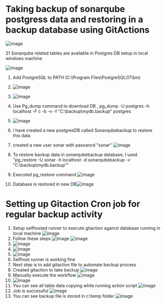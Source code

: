 # Taking backup of sonarqube postgress data and restoring in a backup database using GitActions
![image](https://github.com/user-attachments/assets/7d7b3800-2e41-43cb-90b8-ad9e02287b3d)


21 Sonarqube related tables are available in Postgres DB setup in local windows machine

![image](https://github.com/user-attachments/assets/14d2f016-6419-42db-b7bd-794a6b77e66f)

1. Add PostgreSQL to PATH    (C:\Program Files\PostgreSQL\17\bin)
2. ![image](https://github.com/user-attachments/assets/05253eab-7e58-4c65-80ac-98ac4a4fdb29)
3. ![image](https://github.com/user-attachments/assets/9d854bd0-4246-4c7b-96de-2269ec30d0ce)
4. Use Pg_dump command to download DB ,  pg_dump -U postgres -h localhost -F c -b -v -f "C:\backup\mydb.backup" postgres
5. ![image](https://github.com/user-attachments/assets/a218b0c1-2905-4f0c-b4f1-b2e680794850)
6. I have created a new postgresDB called Sonarqubebackup to restore this data
7. created a new user sonar with password "sonar" ![image](https://github.com/user-attachments/assets/0736ca33-6f8f-499b-a692-9966026cc681)

8. To restore backup data in sonarqubebackup database, I used   "pg_restore -U sonar -h localhost -d sonarqubebackup -v "C:\backup\mydb.backup""

9. Executed pg_restore command ![image](https://github.com/user-attachments/assets/b09d4a3c-e946-40df-8b4b-f6e9230cc4f7)

10. Database is restored in new DB![image](https://github.com/user-attachments/assets/de6a5850-e6e6-4000-bf6d-dc03fb60f8c3)

# Setting up Gitaction Cron job for regular backup activity

1. Setup selfhosted runner to execute gitaction against database running in local machine   ![image](https://github.com/user-attachments/assets/9610aeb8-e59d-4dc1-b3d4-29e3cedad7cf)
2. Follow these steps  ![image](https://github.com/user-attachments/assets/21e45fef-a44f-43a9-928d-e473559ab93f)  ![image](https://github.com/user-attachments/assets/91f16ab5-1c89-4e66-b79b-f684e31d0f56)
3. ![image](https://github.com/user-attachments/assets/2d67bb9a-84f5-4145-af61-aae6c745a72e)
4. ![image](https://github.com/user-attachments/assets/4affbf56-4a3a-4439-99b5-cdb8fc087b23)
5. ![image](https://github.com/user-attachments/assets/a4d1e807-d836-41c9-b6bc-53bd7fa14e48)
6. Selfhost runner is working fine
7. Next step is to add gitaction file to automate backup process
8. Created gitaction to take backup  ![image](https://github.com/user-attachments/assets/670493fd-0fac-467b-b3cf-15559eb4cd78)
9. Manually execute the workflow   ![image](https://github.com/user-attachments/assets/c9cd60a0-680e-4737-9617-fbf90dcd00e3)
10. ![image](https://github.com/user-attachments/assets/688d84e7-4430-47a9-8382-0c77795453c8)
11. You can see all table data copying while running action script   ![image](https://github.com/user-attachments/assets/9547e34b-886e-4e32-bbba-f14c2c0b6c76)
12. Job is successful  ![image](https://github.com/user-attachments/assets/21c67b44-47bb-4b91-ac7f-64ce0523376d)
13. You can see backup file is stored in c:\temp folder  ![image](https://github.com/user-attachments/assets/0f3f482b-d8e1-4636-b8f3-9f25d1d87eff)










